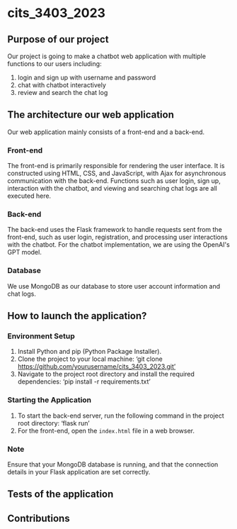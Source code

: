 # cits_3403_2023
## Purpose of our project
Our project is going to make a chatbot web application with multiple functions to our users including:
1) login and sign up with username and password
2) chat with chatbot interactively
3) review and search the chat log

## The architecture our web application
Our web application mainly consists of a front-end and a back-end.

### Front-end
The front-end is primarily responsible for rendering the user interface. It is constructed using HTML, CSS, and JavaScript, with Ajax for asynchronous communication with the back-end. Functions such as user login, sign up, interaction with the chatbot, and viewing and searching chat logs are all executed here.

### Back-end
The back-end uses the Flask framework to handle requests sent from the front-end, such as user login, registration, and processing user interactions with the chatbot. For the chatbot implementation, we are using the OpenAI's GPT model.

### Database
We use MongoDB as our database to store user account information and chat logs.

## How to launch the application?

### Environment Setup
1. Install Python and pip (Python Package Installer).
2. Clone the project to your local machine:
‘git clone https://github.com/yourusername/cits_3403_2023.git’
3. Navigate to the project root directory and install the required dependencies:
‘pip install -r requirements.txt’

### Starting the Application
1. To start the back-end server, run the following command in the project root directory:
‘flask run’
3. For the front-end, open the `index.html` file in a web browser.

### Note
Ensure that your MongoDB database is running, and that the connection details in your Flask application are set correctly.
## Tests of the application
## Contributions

